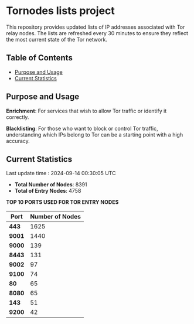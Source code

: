 # Tornodes lists project

This repository provides updated lists of IP addresses associated with Tor relay nodes. The lists are refreshed every 30 minutes to ensure they reflect the most current state of the Tor network.

## Table of Contents

- [Purpose and Usage](#purpose-and-usage)
- [Current Statistics](#current-statistics)


## Purpose and Usage

**Enrichment**: For services that wish to allow Tor traffic or identify it correctly.

**Blacklisting**: For those who want to block or control Tor traffic, understanding which IPs belong to Tor can be a starting point with a high accuracy.

## Current Statistics

Last update time : 2024-09-14 00:30:05 UTC

- **Total Number of Nodes**: 8391
- **Total of Entry Nodes**: 4758

**TOP 10 PORTS USED FOR TOR ENTRY NODES**

| **Port** | **Number of Nodes** |
|------|-----------------|
| **443**   | 1625  |
| **9001**   | 1440  |
| **9000**   | 139  |
| **8443**   | 131  |
| **9002**   | 97  |
| **9100**   | 74  |
| **80**   | 65  |
| **8080**   | 65  |
| **143**   | 51  |
| **9200**   | 42  |

